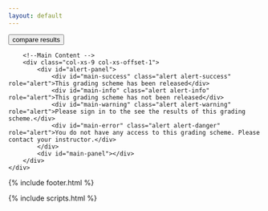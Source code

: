 ```yaml
---
layout: default
---
```


<div class="container">
    <div class="row">
        <!--Nav Bar -->
        <nav class="col-xs-2 bs-docs-sidebar">
            <div class="container" class="fixed">
                <div class="btn-group btn-toggle"> 
                   <button id="view-toggle" class="btn btn-default" value="sheet">compare results</button>
                 </div>
            </div>
            <ul id="sidebar" class="nav nav-stacked fixed col-xs-2">
            </ul>
        </nav>

        <!--Main Content -->
        <div class="col-xs-9 col-xs-offset-1">
            <div id="alert-panel">
                <div id="main-success" class="alert alert-success" role="alert">This grading scheme has been released</div>
                <div id="main-info" class="alert alert-info" role="alert">This grading scheme has not been released</div>
                <div id="main-warning" class="alert alert-warning" role="alert">Please sign in to the see the results of this grading scheme.</div>
                <div id="main-error" class="alert alert-danger" role="alert">You do not have any access to this grading scheme. Please contact your instructor.</div>
            </div>
            <div id="main-panel"></div>
        </div>
    </div>
  {% include footer.html %}
</div> <!-- /container -->

{% include scripts.html %}
<script src="{{site.baseurl}}/static/js/rubric.js"></script>
